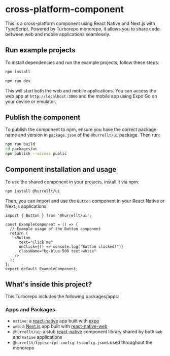 # cross-platform-component

This is a cross-platform component using React Native and Next.js with TypeScript. Powered by Turborepo monorepo, it allows you to share code between web and mobile applications seamlessly.

## Run example projects

To install dependencies and run the example projects, follow these steps:
```sh
npm install
```
```sh
npm run dev
```
This will start both the web and mobile applications. You can access the web app at `http://localhost:3000` and the mobile app using Expo Go on your device or emulator.

## Publish the component
To publish the component to npm, ensure you have the correct package name and version in `package.json` of the `@hurrellt/ui` package. Then run:
```sh
npm run build
cd packages/ui
npm publish --access public
```

## Component installation and usage
To use the shared component in your projects, install it via npm:
```sh
npm install @hurrellt/ui
```
Then, you can import and use the `Button` component in your React Native or Next.js applications:

```tsx
import { Button } from '@hurrellt/ui';

const ExampleComponent = () => {
  // Example usage of the Button component
  return (
    <Button
      text="Click me"
      onClick={() => console.log("Button clicked!")}
      className="bg-blue-500 text-white"
    />
  );
};
export default ExampleComponent;
```

## What's inside this project?

This Turborepo includes the following packages/apps:

### Apps and Packages

- `native`: a [react-native](https://reactnative.dev/) app built with [expo](https://docs.expo.dev/)
- `web`: a [Next.js](https://nextjs.org/) app built with [react-native-web](https://necolas.github.io/react-native-web/)
- `@hurrellt/ui`: a stub [react-native](https://reactnative.dev/) component library shared by both `web` and `native` applications
- `@hurrellt/typescript-config`: `tsconfig.json`s used throughout the monorepo